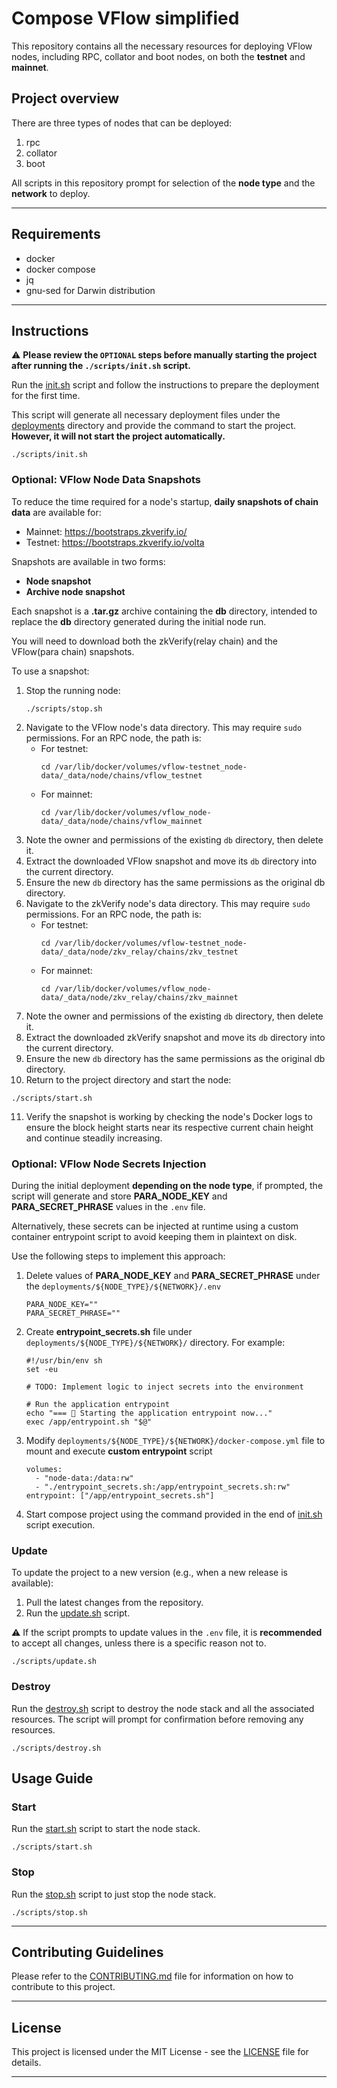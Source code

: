 # Compose VFlow simplified

This repository contains all the necessary resources for deploying VFlow nodes, including RPC, collator and boot nodes, on both the **testnet** and **mainnet**.

## Project overview

There are three types of nodes that can be deployed:

1. rpc
2. collator
3. boot

All scripts in this repository prompt for selection of the **node type** and the **network** to deploy.

---

## Requirements

* docker
* docker compose
* jq
* gnu-sed for Darwin distribution

---

## Instructions

⚠️ **Please review the `OPTIONAL` steps before manually starting the project after running the `./scripts/init.sh` script.**

Run the [init.sh](./scripts/init.sh) script and follow the instructions to prepare the deployment for the first time.

This script will generate all necessary deployment files under the [deployments](deployments) directory and provide the command to start the project. **However, it will not start the project automatically.**

```shell
./scripts/init.sh
```

### Optional: VFlow Node Data Snapshots

To reduce the time required for a node's startup, **daily snapshots of chain data** are available for:
- Mainnet: https://bootstraps.zkverify.io/
- Testnet: https://bootstraps.zkverify.io/volta

Snapshots are available in two forms:

- **Node snapshot**
- **Archive node snapshot**

Each snapshot is a **.tar.gz** archive containing the **db** directory, intended to replace the **db** directory generated during the initial node run.

You will need to download both the zkVerify(relay chain) and the VFlow(para chain) snapshots.

To use a snapshot:

1. Stop the running node:
   ```shell
   ./scripts/stop.sh
   ```
2. Navigate to the VFlow node's data directory. This may require `sudo` permissions. For an RPC node, the path is:
    - For testnet:
        ```
        cd /var/lib/docker/volumes/vflow-testnet_node-data/_data/node/chains/vflow_testnet
        ```
    - For mainnet:
        ```
        cd /var/lib/docker/volumes/vflow_node-data/_data/node/chains/vflow_mainnet
        ```
3. Note the owner and permissions of the existing `db` directory, then delete it.
4. Extract the downloaded VFlow snapshot and move its `db` directory into the current directory.
5. Ensure the new `db` directory has the same permissions as the original db directory.
6. Navigate to the zkVerify node's data directory. This may require `sudo` permissions. For an RPC node, the path is:
    - For testnet:
        ```
        cd /var/lib/docker/volumes/vflow-testnet_node-data/_data/node/zkv_relay/chains/zkv_testnet
        ```
    - For mainnet:
        ```
        cd /var/lib/docker/volumes/vflow_node-data/_data/node/zkv_relay/chains/zkv_mainnet
        ```
7. Note the owner and permissions of the existing `db` directory, then delete it.
8. Extract the downloaded zkVerify snapshot and move its `db` directory into the current directory.
9. Ensure the new `db` directory has the same permissions as the original db directory.
10. Return to the project directory and start the node:
   ```shell
   ./scripts/start.sh
   ```
11. Verify the snapshot is working by checking the node's Docker logs to ensure the block height starts near its respective current chain height and continue steadily increasing.

### Optional: VFlow Node Secrets Injection

During the initial deployment **depending on the node type**, if prompted, the script will generate and store **PARA_NODE_KEY** and **PARA_SECRET_PHRASE** values in the `.env` file.

Alternatively, these secrets can be injected at runtime using a custom container entrypoint script to avoid keeping them in plaintext on disk.

Use the following steps to implement this approach:

1. Delete values of **PARA_NODE_KEY** and **PARA_SECRET_PHRASE** under the `deployments/${NODE_TYPE}/${NETWORK}/.env`
    ```bazaar
    PARA_NODE_KEY=""
    PARA_SECRET_PHRASE=""
    ```
2. Create **entrypoint_secrets.sh** file under `deployments/${NODE_TYPE}/${NETWORK}/` directory. For example:
    ```
    #!/usr/bin/env sh
    set -eu
    
    # TODO: Implement logic to inject secrets into the environment
   
    # Run the application entrypoint
    echo "=== 🚀 Starting the application entrypoint now..."
    exec /app/entrypoint.sh "$@"
    ```
3. Modify `deployments/${NODE_TYPE}/${NETWORK}/docker-compose.yml` file to mount and execute **custom entrypoint** script
    ```
    volumes:
      - "node-data:/data:rw"
      - "./entrypoint_secrets.sh:/app/entrypoint_secrets.sh:rw"
    entrypoint: ["/app/entrypoint_secrets.sh"]
    ```
4. Start compose project using the command provided in the end of [init.sh](./scripts/init.sh) script execution.

### Update

To update the project to a new version (e.g., when a new release is available):

1. Pull the latest changes from the repository.
2. Run the [update.sh](./scripts/update.sh) script.

⚠️ If the script prompts to update values in the `.env` file, it is **recommended** to accept all changes, unless there is a specific reason not to.

```shell
./scripts/update.sh
```

### Destroy

Run the [destroy.sh](./scripts/destroy.sh) script to destroy the node stack and all the associated resources. The script will prompt for confirmation before removing any resources.

```shell
./scripts/destroy.sh
```

## Usage Guide

### Start

Run the [start.sh](./scripts/start.sh) script to start the node stack.

```shell
./scripts/start.sh
```

### Stop

Run the [stop.sh](./scripts/stop.sh) script to just stop the node stack.

```shell
./scripts/stop.sh
```

---

## Contributing Guidelines

Please refer to the [CONTRIBUTING.md](CONTRIBUTING.md) file for information on how to contribute to this project.

---

## License

This project is licensed under the MIT License - see the [LICENSE](LICENSE) file for details.

---
